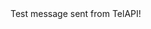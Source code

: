 <Response>
    <Hangup />
    <Sms from="+15305765603" to="+5352501095">
	Test message sent from TelAPI!
    </Sms>
</Response>